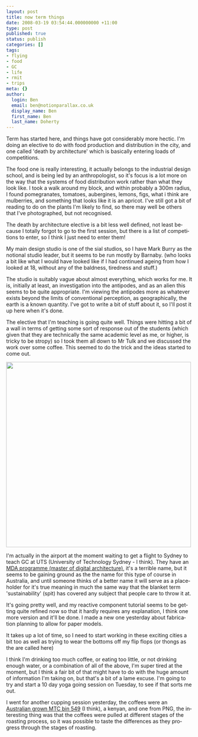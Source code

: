 ```yaml
---
layout: post
title: now term things
date: 2008-03-19 03:54:44.000000000 +11:00
type: post
published: true
status: publish
categories: []
tags:
- flying
- food
- GC
- life
- rmit
- trips
meta: {}
author:
  login: Ben
  email: ben@notionparallax.co.uk
  display_name: Ben
  first_name: Ben
  last_name: Doherty
---
```

<p><span lang="EN-GB">Term has started here, and things have got considerably more hectic. I'm doing an elective to do with food production and distribution in the city, and one called 'death by architecture' which is basically entering loads of competitions.</span></p>
<p class="MsoNormal"><span lang="EN-GB"><o:p> </o:p></span></p>
<p class="MsoNormal"><!--more--><span lang="EN-GB">The food one is really interesting, it actually belongs to the industrial design school, and is being led by an anthropologist, so it's focus is a lot more on the way that the systems of food distribution work rather than what they look like. I took a walk around my block, and within probably a 300m radius, I found pomegranates, tomatoes, aubergines, lemons, figs, what i think are mulberries, and something that looks like it is an apricot. I've still got a bit of reading to do on the plants I'm likely to find, so there may well be others that I've photographed, but not recognised.</span></p>
<p class="MsoNormal"><span lang="EN-GB"><o:p> </o:p></span></p>
<p class="MsoNormal"><span lang="EN-GB">The death by architecture elective is a bit less well defined, not least because I totally forgot to go to the first session, but there is a list of competitions to enter, so I think I just need to enter them!</span></p>
<p class="MsoNormal"><span lang="EN-GB"><o:p> </o:p></span></p>
<p class="MsoNormal"><span lang="EN-GB">My main design studio is one of the sial studios, so I have Mark Burry as the notional studio leader, but it seems to be run mostly by Barnaby. (who looks a bit like what I would have looked like if I had continued ageing from how I looked at 18, without any of the baldness, tiredness and stuff.)</span></p>
<p class="MsoNormal"><span lang="EN-GB"><o:p> </o:p></span></p>
<p class="MsoNormal"><span lang="EN-GB">The studio is suitably vague about almost everything, which works for me. It is, initially at least, an investigation into the antipodes, and as an alien this seems to be quite appropriate. I'm viewing the antipodes more as whatever exists beyond the limits of conventional perception, as geographically, the earth is a known quantity. I've got to write a bit of stuff about it, so I'll post it up here when it's done.</span></p>
<p class="MsoNormal"><span lang="EN-GB"><o:p> </o:p></span></p>
<p class="MsoNormal"><span lang="EN-GB">The elective that I'm teaching is going quite well. Things were hitting a bit of a wall in terms of getting some sort of response out of the students (which given that they are technically the same academic level as me, or higher, is tricky to be stropy) so I took them all down to Mr Tulk and we discussed the work over some coffee. This seemed to do the trick and the ideas started to come out.</span></p>
<p class="MsoNormal"><span lang="EN-GB"><o:p> <img src="{{ site.baseurl }}/assets/23sept021.jpg" width="500" /></o:p></span></p>
<p class="MsoNormal"><span lang="EN-GB">I'm actually in the airport at the moment waiting to get a flight to Sydney to teach GC at UTS (University of Technology Sydney - I think). They have an <a href="http://datasearch.uts.edu.au/dab/courses/architecture-details.cfm?spk_cd=C04220&amp;spk_ver_no=1" target="_blank">MDA programme (master of digital architecture)</a>, it's a terrible name, but it seems to be gaining ground as the the name for this type of course in Australia, and until someone thinks of a better name it will serve as a placeholder for it's true meaning in much the same way that the blanket term 'sustainability' (spit) has covered any subject that people care to throw it at.</span></p>
<p class="MsoNormal"><span lang="EN-GB">It's going pretty well, and my reactive component tutorial seems to be getting quite refined now so that it hardly requires any explanation, I think one more version and it'll be done. I made a new one yesterday about fabrication planning to allow for paper models. </span></p>
<p class="MsoNormal"><span lang="EN-GB">It takes up a lot of time, so I need to start working in these exciting cities a bit too as well as trying to wear the bottoms off my flip flops (or thongs as the are called here)</span></p>
<p class="MsoNormal"><span lang="EN-GB"><o:p> </o:p></span></p>
<p class="MsoNormal"><span lang="EN-GB">I think I'm drinking too much coffee, or eating too little, or not drinking enough water, or a combination of all of the above, I'm super tired at the moment, but I think a fair bit of that might have to do with the huge amount of information I'm taking on, but that's a bit of a lame excuse. I'm going to try and start a 10 day yoga going session on Tuesday, to see if that sorts me out.</span></p>
<p class="MsoNormal"><span lang="EN-GB"><o:p> </o:p></span></p>
<p class="MsoNormal"><span lang="EN-GB">I went for another cupping session yesterday, the coffees were an <a href="http://www.mountaintopcoffee.com.au/" target="_blank">Australian grown MTC bin 549</a> (I think), a kenyan, and one from PNG, the interesting thing was that the coffees were pulled at different stages of the roasting process, so it was possible to taste the differences as they progress through the stages of roasting.</span></p>
